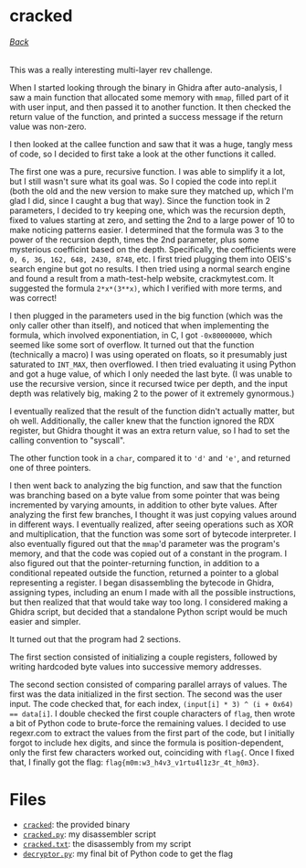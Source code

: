 # cracked
###### [Back](../README.md)

This was a really interesting multi-layer rev challenge.

When I started looking through the binary in Ghidra after auto-analysis,
I saw a main function that allocated some memory with `mmap`,
filled part of it with user input, and then passed it to another function.
It then checked the return value of the function, and printed a
success message if the return value was non-zero.

I then looked at the callee function and saw that it was a huge, tangly mess
of code, so I decided to first take a look at the other functions it called.

The first one was a pure, recursive function. I was able to simplify it a lot,
but I still wasn't sure what its goal was. So I copied the code into repl.it
(both the old and the new version to make sure they matched up, which I'm glad
I did, since I caught a bug that way). Since the function took in 2 parameters,
I decided to try keeping one, which was the recursion depth, fixed to values
starting at zero, and setting the 2nd to a large power of 10 to make noticing
patterns easier.  I determined that the formula was 3 to the power of the
recursion depth, times the 2nd parameter, plus some mysterious coefficint
based on the depth. Specifically, the coefficients were
`0, 6, 36, 162, 648, 2430, 8748`, etc. I first tried plugging them into OEIS's
search engine but got no results. I then tried using a normal search engine and
found a result from a math-test-help website, crackmytest.com. It suggested
the formula `2*x*(3**x)`, which I verified with more terms, and was correct!

I then plugged in the parameters used in the big function (which was the
only caller other than itself), and noticed that when implementing the
formula, which involved exponentiation, in C, I got `-0x80000000`,
which seemed like some sort of overflow. It turned out that the function
(technically a macro) I was using operated on floats, so it presumably
just saturated to `INT_MAX`, then overflowed. I then tried evaluating
it using Python and got a huge value, of which I only needed the last byte.
(I was unable to use the recursive version, since it recursed twice per depth,
and the input depth was relatively big, making 2 to the power of it extremely
gynormous.)

I eventually realized that the result of the function didn't actually matter,
but oh well. Additionally, the caller knew that the function ignored the
RDX register, but Ghidra thought it was an extra return value, so I had to
set the calling convention to "syscall".

The other function took in a `char`, compared it to `'d'` and `'e'`, and
returned one of three pointers.

I then went back to analyzing the big function, and saw that the function
was branching based on a byte value from some pointer that was being
incremented by varying amounts, in addition to other byte values.
After analyzing the first few branches, I thought it was just
copying values around in different ways. I eventually realized,
after seeing operations such as XOR and multiplication, that the function
was some sort of bytecode interpreter. I also eventually figured out that
the `mmap`'d parameter was the program's memory, and that the code was copied
out of a constant in the program. I also figured out that the pointer-returning
function, in addition to a conditional repeated outside the function, returned
a pointer to a global representing a register. I began disassembling the
bytecode in Ghidra, assigning types, including an enum I made with all the
possible instructions, but then realized that that would take way too long.
I considered making a Ghidra script, but decided that a standalone Python
script would be much easier and simpler.

It turned out that the program had 2 sections.

The first section consisted of initializing a couple registers, followed by
writing hardcoded byte values into successive memory addresses.

The second section consisted of comparing parallel arrays of values.
The first was the data initialized in the first section.
The second was the user input.
The code checked that, for each index, `(input[i] * 3) ^ (i + 0x64) == data[i]`.
I double checked the first couple characters of `flag`, then wrote a bit of
Python code to brute-force the remaining values. I decided to use regexr.com
to extract the values from the first part of the code, but I initially forgot
to include hex digits, and since the formula is position-dependent, only the
first few characters worked out, coinciding with `flag{`. Once I fixed that,
I finally got the flag: `flag{m0m:w3_h4v3_v1rtu4l1z3r_4t_h0m3}`.

# Files

- [`cracked`](cracked): the provided binary
- [`cracked.py`](cracked.py): my disassembler script
- [`cracked.txt`](cracked.txt): the disassembly from my script
- [`decryptor.py`](decryptor.py): my final bit of Python code to get the flag
